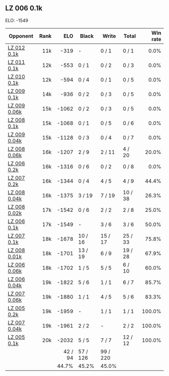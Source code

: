 ## LZ 006 0.1k ##

ELO: -1549

Opponent | Rank | ELO | Black | Write | Total | Win rate
---------|-----:|----:|-------|-------|-------|-------:
[LZ 012 0.1k](LZ%20012%200.1k.md) | 11k | -319 | - | 0 / 1 | 0 / 1 | 0.0%
[LZ 011 0.1k](LZ%20011%200.1k.md) | 12k | -553 | 0 / 1 | 0 / 2 | 0 / 3 | 0.0%
[LZ 010 0.1k](LZ%20010%200.1k.md) | 12k | -594 | 0 / 4 | 0 / 1 | 0 / 5 | 0.0%
[LZ 009 0.1k](LZ%20009%200.1k.md) | 14k | -936 | 0 / 2 | 0 / 3 | 0 / 5 | 0.0%
[LZ 009 0.06k](LZ%20009%200.06k.md) | 15k | -1062 | 0 / 2 | 0 / 3 | 0 / 5 | 0.0%
[LZ 008 0.1k](LZ%20008%200.1k.md) | 15k | -1068 | 0 / 1 | 0 / 5 | 0 / 6 | 0.0%
[LZ 009 0.04k](LZ%20009%200.04k.md) | 15k | -1128 | 0 / 3 | 0 / 4 | 0 / 7 | 0.0%
[LZ 008 0.06k](LZ%20008%200.06k.md) | 16k | -1207 | 2 / 9 | 2 / 11 | 4 / 20 | 20.0%
[LZ 006 0.2k](LZ%20006%200.2k.md) | 16k | -1316 | 0 / 6 | 0 / 2 | 0 / 8 | 0.0%
[LZ 007 0.2k](LZ%20007%200.2k.md) | 16k | -1344 | 0 / 4 | 4 / 5 | 4 / 9 | 44.4%
[LZ 008 0.04k](LZ%20008%200.04k.md) | 16k | -1375 | 3 / 19 | 7 / 19 | 10 / 38 | 26.3%
[LZ 008 0.02k](LZ%20008%200.02k.md) | 17k | -1542 | 0 / 6 | 2 / 2 | 2 / 8 | 25.0%
[LZ 006 0.1k](LZ%20006%200.1k.md) | 17k | -1549 | - | 3 / 6 | 3 / 6 | 50.0%
[LZ 007 0.1k](LZ%20007%200.1k.md) | 18k | -1678 | 10 / 16 | 15 / 17 | 25 / 33 | 75.8%
[LZ 008 0.01k](LZ%20008%200.01k.md) | 18k | -1701 | 13 / 19 | 6 / 9 | 19 / 28 | 67.9%
[LZ 006 0.06k](LZ%20006%200.06k.md) | 18k | -1702 | 1 / 5 | 5 / 5 | 6 / 10 | 60.0%
[LZ 006 0.04k](LZ%20006%200.04k.md) | 19k | -1822 | 5 / 6 | 1 / 1 | 6 / 7 | 85.7%
[LZ 007 0.06k](LZ%20007%200.06k.md) | 19k | -1880 | 1 / 1 | 4 / 5 | 5 / 6 | 83.3%
[LZ 005 0.2k](LZ%20005%200.2k.md) | 19k | -1959 | - | 1 / 1 | 1 / 1 | 100.0%
[LZ 007 0.04k](LZ%20007%200.04k.md) | 19k | -1961 | 2 / 2 | - | 2 / 2 | 100.0%
[LZ 005 0.1k](LZ%20005%200.1k.md) | 20k | -2032 | 5 / 5 | 7 / 7 | 12 / 12 | 100.0%
 | | | 42 / 94 | 57 / 126 | 99 / 220 | 
 | | | 44.7% | 45.2% | 45.0% | 
